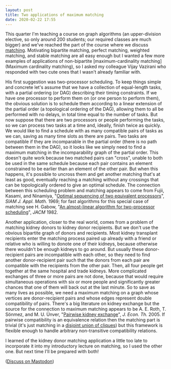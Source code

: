 ```yaml
---
layout: post
title: Two applications of maximum matching
date: 2020-02-22 17:55
---
```

This quarter I'm teaching a course on graph algorithms (an upper-division elective, so only around 200 students; our required classes are much bigger) and we've reached the part of the course where we discuss [matching](https://en.wikipedia.org/wiki/Matching_(graph_theory)). Motivating bipartite matching, perfect matching, weighted matching, and stable matching are all easy enough but I wanted a few more examples of applications of non-bipartite [maximum-cardinality matching](Maximum cardinality matching), so I asked my colleague Vijay Vazirani who responded with two cute ones that I wasn't already familiar with.

His first suggestion was two-processor scheduling. To keep things simple and concrete let's assume that we have a collection of equal-length tasks, with a partial ordering (or DAG) describing their timing constraints. If we have one processor to perform them on (or one person to perform them), the obvious solution is to schedule them according to a linear extension of the partial order (a topological ordering of the DAG), allowing them to all be performed with no delays, in total time equal to the number of tasks. But now suppose that there are two processors or people performing the tasks, so we can process two tasks at a time and, ideally, finish twice as quickly. We would like to find a schedule with as many compatible pairs of tasks as we can, saving as many time slots as there are pairs. Two tasks are compatible if they are incomparable in the partial order (there is no path between them in the DAG), so it looks like we simply need to find a maximum matching in the incomparability graph of the partial order. This doesn't quite work because two matched pairs can "cross",
unable to both be used in the same schedule because each pair contains an element constrained to be earlier than an element of the other pair. But when this happens, it's possible to uncross them and get another matching that's at least as good, eventually reaching a matching without any crossings that can be topologically ordered to give an optimal schedule. The connection between this scheduling problem and matching appears to come from Fujii, Kasami, and Ninamiya, "[Optimal sequencing of two equivalent processors](https://doi.org/10.1137/0117070)", _SIAM J. Appl. Math._ 1969; for fast algorithms for this special case of matching see H. Gabow, "[An almost-linear algorithm for two-processor scheduling](https://doi.org/10.1145/322326.322335)", _JACM_ 1982.

Another application, closer to the real world, comes from a problem of matching kidney donors to kidney donor recipients. But we don't use the obvious bipartite graph of donors and recipients. Most kidney transplant recipients enter the matching process paired up already with a friend or relative who is willing to donote one of their kidneys, because otherwise there wouldn't be enough kidneys to go around. But usually these donor-recipient pairs are incompatible with each other, so they need to find another donor-recipient pair such that the donors from each pair are compatible with the recipients from the other pair. Then, all four people get together at the same hospital and trade kidneys. More complicated exchanges of three or more pairs are not done, because that would require simultaneous operations with six or more people and significantly greater chances that one of them will back out at the last minute. So to save as many lives as possible, we need a maximum matching on a graph whose vertices are donor-recipient pairs and whose edges represent double compatibility of pairs. There's a big literature on kidney exchange but the source for the connection to maximum matching appears to be A. E. Roth, T. Sönmez, and M. U. Ünver, "[Pairwise kidney exchange](https://www.nber.org/papers/w10698.pdf)", _J. Econ. Th._ 2005.
If pairwise compatibility is an equivalence relation then the matching part is trivial (it's just matching in a [disjoint union of cliques](https://en.wikipedia.org/wiki/Cluster_graph)) but this framework is flexible enough to handle arbitrary non-transitive compatibility relations.

I learned of the kidney donor matching application a little too late to incorporate it into my introductory lecture on matching, so I used the other one. But next time I'll be prepared with both!

([Discuss on Mastodon](https://mathstodon.xyz/@11011110/103705828147671738))